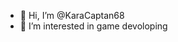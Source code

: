 - 👋 Hi, I’m @KaraCaptan68
- 👀 I’m interested in game devoloping

<!---
KaraCaptan68/KaraCaptan68 is a ✨ special ✨ repository because its `README.md` (this file) appears on your GitHub profile.
You can click the Preview link to take a look at your changes.
--->
